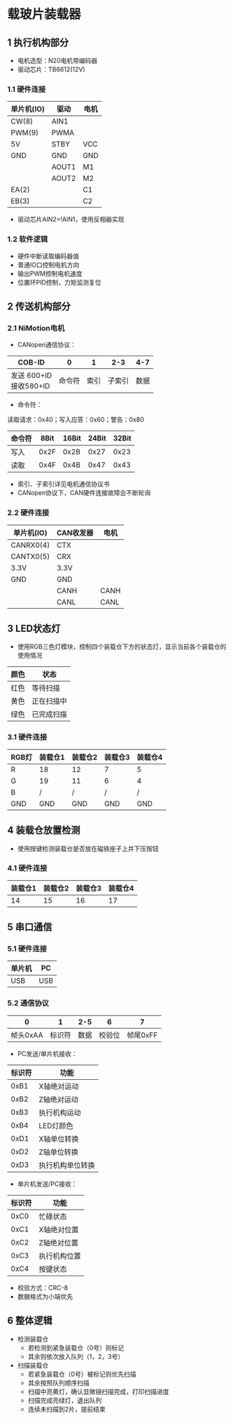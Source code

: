 # 载玻片装载器

## 1 执行机构部分

- 电机选型：N20电机带编码器
- 驱动芯片：TB6612(12V)

### 1.1 硬件连接

| 单片机(IO) | 驱动    | 电机  |
|---------|-------|-----|
| CW(8)   | AIN1  |     |
| PWM(9)  | PWMA  |     |
| 5V      | STBY  | VCC |
| GND     | GND   | GND |
|         | AOUT1 | M1  |
|         | AOUT2 | M2  |
| EA(2)   |       | C1  |
| EB(3)   |       | C2  |

- 驱动芯片AIN2=!AIN1，使用反相器实现

### 1.2 软件逻辑

- 硬件中断读取编码器值
- 普通IO口控制电机方向
- 输出PWM控制电机速度
- 位置环PID控制，力矩监测复位

## 2 传送机构部分

### 2.1 NiMotion电机

- CANopen通信协议：

| COB-ID                 | 0   | 1  | 2-3 | 4-7 |
|------------------------|-----|----|-----|-----|
| 发送 600+ID<br/>接收580+ID | 命令符 | 索引 | 子索引 | 数据  |

- 命令符：

读取请求：0x40；写入应答：0x60；警告：0x80

| 命令符 | 8Bit | 16Bit | 24Bit | 32Bit |
|-----|------|-------|-------|-------|
| 写入  | 0x2F | 0x2B  | 0x27  | 0x23  |
| 读取  | 0x4F | 0x4B  | 0x47  | 0x43  |

- 索引、子索引详见电机通信协议书
- CANopen协议下，CAN硬件连接故障会不断轮询

### 2.2 硬件连接

| 单片机(IO)   | CAN收发器 | 电机   |
|-----------|--------|------|
| CANRX0(4) | CTX    |      |
| CANTX0(5) | CRX    |      |
| 3.3V      | 3.3V   |      |
| GND       | GND    |      |
|           | CANH   | CANH |
|           | CANL   | CANL |

## 3 LED状态灯

- 使用RGB三色灯模块，控制四个装载仓下方的状态灯，显示当前各个装载仓的使用情况

| 颜色 | 状态    |
|----|-------|
| 红色 | 等待扫描  |
| 黄色 | 正在扫描中 |
| 绿色 | 已完成扫描 |

### 3.1 硬件连接

| RGB灯 | 装载仓1 | 装载仓2 | 装载仓3 | 装载仓4 |
|------|------|------|------|------|
| R    | 18   | 12   | 7    | 5    |
| G    | 19   | 11   | 6    | 4    |
| B    | /    | /    | /    | /    |
| GND  | GND  | GND  | GND  | GND  |

## 4 装载仓放置检测

- 使用按键检测装载仓是否放在磁铁座子上并下压按钮

### 4.1 硬件连接

| 装载仓1 | 装载仓2 | 装载仓3 | 装载仓4 |
|------|------|------|------|
| 14   | 15   | 16   | 17   |

## 5 串口通信

### 5.1 硬件连接

| 单片机 | PC  |
|-----|-----|
| USB | USB |

### 5.2 通信协议

| 0      | 1   | 2-5 | 6   | 7      |
|--------|-----|-----|-----|--------|
| 帧头0xAA | 标识符 | 数据  | 校验位 | 帧尾0xFF |

- PC发送/单片机接收：

| 标识符  | 功能       |
|------|----------|
| 0xB1 | X轴绝对运动   |
| 0xB2 | Z轴绝对运动   |
| 0xB3 | 执行机构运动   |
| 0xB4 | LED灯颜色   |
| 0xD1 | X轴单位转换   |
| 0xD2 | Z轴单位转换   |
| 0xD3 | 执行机构单位转换 |

- 单片机发送/PC接收：

| 标识符  | 功能     |
|------|--------|
| 0xC0 | 忙碌状态   |
| 0xC1 | X轴绝对位置 |
| 0xC2 | Z轴绝对位置 |
| 0xC3 | 执行机构位置 |
| 0xC4 | 按键状态   |

- 校验方式：CRC-8
- 数据格式为小端优先

## 6 整体逻辑

- 检测装载仓
  - 若检测到紧急装载仓（0号）则标记
  - 其余则依次放入队列（1，2，3号）
- 扫描装载仓
  - 若紧急装载仓（0号）被标记则优先扫描
  - 其余按照队列顺序扫描
  - 扫描中亮黄灯，确认显微镜扫描完成，打印扫描进度
  - 扫描完成亮绿灯，退出队列
  - 连续未扫描到2片，提前结束